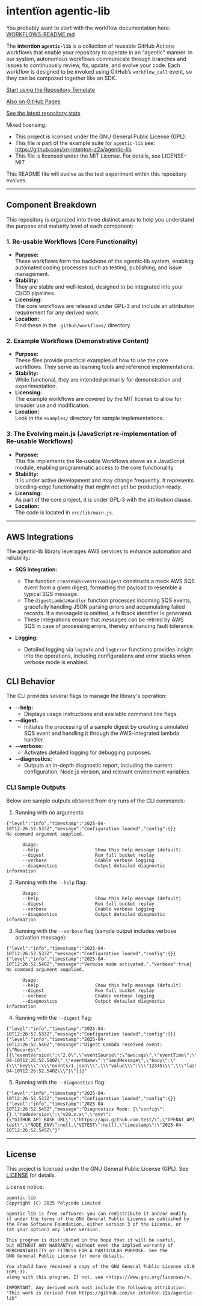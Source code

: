 # intentïon agentic-lib

You probably want to start with the workflow documentation here: [WORKFLOWS-README.md](https://github.com/xn-intenton-z2a/agentic-lib/blob/main/WORKFLOWS-README.md)

The **intentïon `agentic-lib`** is a collection of reusable GitHub Actions workflows that enable your
repository to operate in an “agentic” manner. In our system, autonomous workflows communicate through branches and
issues to continuously review, fix, update, and evolve your code. Each workflow is designed to be invoked using
GitHub’s `workflow_call` event, so they can be composed together like an SDK.

[Start using the Repository Template](https://github.com/xn-intenton-z2a/repository0)

[Also on GitHub Pages](https://xn-intenton-z2a.github.io/agentic-lib/index.html)

[See the latest repository stats](https://xn-intenton-z2a.github.io/agentic-lib/latest.html)

Mixed licensing:
* This project is licensed under the GNU General Public License (GPL).
* This file is part of the example suite for `agentic-lib` see: https://github.com/xn-intenton-z2a/agentic-lib
* This file is licensed under the MIT License. For details, see LICENSE-MIT

This README file will evolve as the test experiment within this repository evolves.

---

## Component Breakdown

This repository is organized into three distinct areas to help you understand the purpose and maturity level of each component:

### 1. Re‑usable Workflows (Core Functionality)
- **Purpose:**  
  These workflows form the backbone of the agentic‑lib system, enabling automated coding processes such as testing, publishing, and issue management.
- **Stability:**  
  They are stable and well‑tested, designed to be integrated into your CI/CD pipelines.
- **Licensing:**  
  The core workflows are released under GPL‑3 and include an attribution requirement for any derived work.
- **Location:**  
  Find these in the `.github/workflows/` directory.

### 2. Example Workflows (Demonstrative Content)
- **Purpose:**  
  These files provide practical examples of how to use the core workflows. They serve as learning tools and reference implementations.
- **Stability:**  
  While functional, they are intended primarily for demonstration and experimentation.
- **Licensing:**  
  The example workflows are covered by the MIT license to allow for broader use and modification.
- **Location:**  
  Look in the `examples/` directory for sample implementations.

### 3. The Evolving main.js (JavaScript re‑implementation of Re‑usable Workflows)
- **Purpose:**  
  This file implements the Re‑usable Workflows above as a JavaScript module, enabling programmatic access to the core functionality.
- **Stability:**  
  It is under active development and may change frequently. It represents bleeding‑edge functionality that might not yet be production‑ready.
- **Licensing:**  
  As part of the core project, it is under GPL‑3 with the attribution clause.
- **Location:**  
  The code is located in `src/lib/main.js`.

---

## AWS Integrations

The agentic‑lib library leverages AWS services to enhance automation and reliability:

- **SQS Integration:**
  - The function `createSQSEventFromDigest` constructs a mock AWS SQS event from a given digest, formatting the payload to resemble a typical SQS message.
  - The `digestLambdaHandler` function processes incoming SQS events, gracefully handling JSON parsing errors and accumulating failed records. If a messageId is omitted, a fallback identifier is generated.
  - These integrations ensure that messages can be retried by AWS SQS in case of processing errors, thereby enhancing fault tolerance.

- **Logging:**
  - Detailed logging via `logInfo` and `logError` functions provides insight into the operations, including configurations and error stacks when verbose mode is enabled.

## CLI Behavior

The CLI provides several flags to manage the library's operation:

- **--help:**
  - Displays usage instructions and available command line flags.
- **--digest:**
  - Initiates the processing of a sample digest by creating a simulated SQS event and handling it through the AWS-integrated lambda handler.
- **--verbose:**
  - Activates detailed logging for debugging purposes.
- **--diagnostics:**
  - Outputs an in-depth diagnostic report, including the current configuration, Node.js version, and relevant environment variables.

### CLI Sample Outputs

Below are sample outputs obtained from dry runs of the CLI commands:

1. Running with no arguments:

```
{"level":"info","timestamp":"2025-04-10T12:26:52.533Z","message":"Configuration loaded","config":{}}
No command argument supplied.

      Usage:
      --help                     Show this help message (default)
      --digest                   Run full bucket replay
      --verbose                  Enable verbose logging
      --diagnostics              Output detailed diagnostic information
```

2. Running with the `--help` flag:

```
      Usage:
      --help                     Show this help message (default)
      --digest                   Run full bucket replay
      --verbose                  Enable verbose logging
      --diagnostics              Output detailed diagnostic information
```

3. Running with the `--verbose` flag (sample output includes verbose activation message):

```
{"level":"info","timestamp":"2025-04-10T12:26:52.533Z","message":"Configuration loaded","config":{}}
{"level":"info","timestamp":"2025-04-10T12:26:52.540Z","message":"Verbose mode activated.","verbose":true}
No command argument supplied.

      Usage:
      --help                     Show this help message (default)
      --digest                   Run full bucket replay
      --verbose                  Enable verbose logging
      --diagnostics              Output detailed diagnostic information
```

4. Running with the `--digest` flag:

```
{"level":"info","timestamp":"2025-04-10T12:26:52.533Z","message":"Configuration loaded","config":{}}
{"level":"info","timestamp":"2025-04-10T12:26:52.540Z","message":"Digest Lambda received event: {\"Records\":[{\"eventVersion\":\"2.0\",\"eventSource\":\"aws:sqs\",\"eventTime\":\"2025-04-10T12:26:52.540Z\",\"eventName\":\"SendMessage\",\"body\":\"{\\\"key\\\":\\\"events/1.json\\\",\\\"value\\\":\\\"12345\\\",\\\"lastModified\\\":\\\"2025-04-10T12:26:52.540Z\\\"}\"}]}"
```

5. Running with the `--diagnostics` flag:

```
{"level":"info","timestamp":"2025-04-10T12:26:52.533Z","message":"Configuration loaded","config":{}}
{"level":"info","timestamp":"2025-04-10T12:26:52.545Z","message":"Diagnostics Mode: {\"config\":{},\"nodeVersion\":\"v20.x.x\",\"env\":{\"GITHUB_API_BASE_URL\":\"https://api.github.com.test/\",\"OPENAI_API_KEY\":\"key-test\",\"NODE_ENV\":null,\"VITEST\":null},\"timestamp\":\"2025-04-10T12:26:52.545Z\"}"
```

---

## License

This project is licensed under the GNU General Public License (GPL). See [LICENSE](LICENSE) for details.

License notice:
```
agentic-lib
Copyright (C) 2025 Polycode Limited

agentic-lib is free software: you can redistribute it and/or modify
it under the terms of the GNU General Public License as published by
the Free Software Foundation, either version 3 of the License, or
(at your option) any later version.

This program is distributed in the hope that it will be useful,
but WITHOUT ANY WARRANTY; without even the implied warranty of
MERCHANTABILITY or FITNESS FOR A PARTICULAR PURPOSE. See the
GNU General Public License for more details.

You should have received a copy of the GNU General Public License v3.0 (GPL‑3).
along with this program. If not, see <https://www.gnu.org/licenses/>.

IMPORTANT: Any derived work must include the following attribution:
"This work is derived from https://github.com/xn-intenton-z2a/agentic-lib"
```
